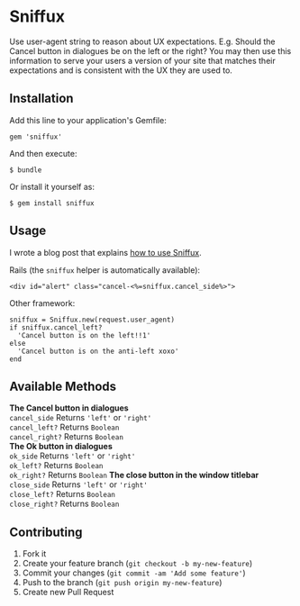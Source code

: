 # Sniffux

Use user-agent string to reason about UX expectations. E.g. Should the Cancel button in dialogues be on the left or the right? You may then use this information to serve your users a version of your site that matches their expectations and is consistent with the UX they are used to.

## Installation

Add this line to your application's Gemfile:

    gem 'sniffux'

And then execute:

    $ bundle

Or install it yourself as:

    $ gem install sniffux

## Usage

I wrote a blog post that explains [how to use Sniffux](http://www.sfcgeorge.co.uk/posts/2013/04/20/enhancing-web-ux-consistency-sniffux).

Rails (the `sniffux` helper is automatically available):

    <div id="alert" class="cancel-<%=sniffux.cancel_side%>">

Other framework:

    sniffux = Sniffux.new(request.user_agent)
    if sniffux.cancel_left?
      'Cancel button is on the left!!1'
    else
      'Cancel button is on the anti-left xoxo'
    end

## Available Methods

**The Cancel button in dialogues**  
`cancel_side` Returns `'left'` or `'right'`  
`cancel_left?` Returns `Boolean`  
`cancel_right?` Returns `Boolean`  
**The Ok button in dialogues**  
`ok_side` Returns `'left'` or `'right'`  
`ok_left?` Returns `Boolean`  
`ok_right?` Returns `Boolean` 
**The close button in the window titlebar**
`close_side` Returns `'left'` or `'right'`  
`close_left?` Returns `Boolean`  
`close_right?` Returns `Boolean` 

## Contributing

1. Fork it
2. Create your feature branch (`git checkout -b my-new-feature`)
3. Commit your changes (`git commit -am 'Add some feature'`)
4. Push to the branch (`git push origin my-new-feature`)
5. Create new Pull Request
